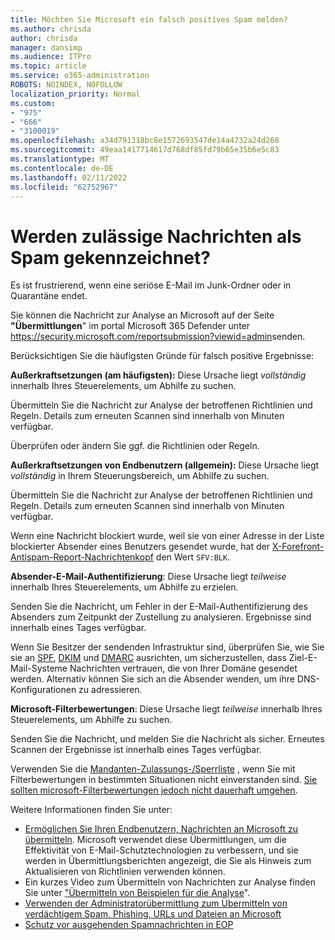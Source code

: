 ```yaml
---
title: Möchten Sie Microsoft ein falsch positives Spam melden?
ms.author: chrisda
author: chrisda
manager: dansimp
ms.audience: ITPro
ms.topic: article
ms.service: o365-administration
ROBOTS: NOINDEX, NOFOLLOW
localization_priority: Normal
ms.custom:
- "975"
- "666"
- "3100019"
ms.openlocfilehash: a34d791318bc8e1572693547de14a4732a24d268
ms.sourcegitcommit: 49eaa1417714617d768df85fd79b65e35b6e5c83
ms.translationtype: MT
ms.contentlocale: de-DE
ms.lasthandoff: 02/11/2022
ms.locfileid: "62752967"
---
```

# <a name="do-you-have-legitimate-messages-being-marked-as-spam"></a>Werden zulässige Nachrichten als Spam gekennzeichnet?

Es ist frustrierend, wenn eine seriöse E-Mail im Junk-Ordner oder in Quarantäne endet.

Sie können die Nachricht zur Analyse an Microsoft auf der Seite **"Übermittlungen**" im portal Microsoft 365 Defender unter <https://security.microsoft.com/reportsubmission?viewid=admin>senden.

Berücksichtigen Sie die häufigsten Gründe für falsch positive Ergebnisse:

**Außerkraftsetzungen (am häufigsten):** Diese Ursache liegt _vollständig_ innerhalb Ihres Steuerelements, um Abhilfe zu suchen.

Übermitteln Sie die Nachricht zur Analyse der betroffenen Richtlinien und Regeln. Details zum erneuten Scannen sind innerhalb von Minuten verfügbar.

Überprüfen oder ändern Sie ggf. die Richtlinien oder Regeln.

**Außerkraftsetzungen von Endbenutzern (allgemein):** Diese Ursache liegt _vollständig_ in Ihrem Steuerungsbereich, um Abhilfe zu suchen.

Übermitteln Sie die Nachricht zur Analyse der betroffenen Richtlinien und Regeln. Details zum erneuten Scannen sind innerhalb von Minuten verfügbar.

Wenn eine Nachricht blockiert wurde, weil sie von einer Adresse in der Liste blockierter Absender eines Benutzers gesendet wurde, hat der [X-Forefront-Antispam-Report-Nachrichtenkopf](https://docs.microsoft.com/microsoft-365/security/office-365-security/anti-spam-message-headers#x-forefront-antispam-report-message-header-fields) den Wert `SFV:BLK`.

**Absender-E-Mail-Authentifizierung**: Diese Ursache liegt _teilweise_ innerhalb Ihres Steuerelements, um Abhilfe zu erzielen.

Senden Sie die Nachricht, um Fehler in der E-Mail-Authentifizierung des Absenders zum Zeitpunkt der Zustellung zu analysieren. Ergebnisse sind innerhalb eines Tages verfügbar.

Wenn Sie Besitzer der sendenden Infrastruktur sind, überprüfen Sie, wie Sie sie an [SPF](https://docs.microsoft.com/microsoft-365/security/office-365-security/set-up-spf-in-office-365-to-help-prevent-spoofing), [DKIM](https://docs.microsoft.com/microsoft-365/security/office-365-security/use-dkim-to-validate-outbound-email) und [DMARC](https://docs.microsoft.com/microsoft-365/security/office-365-security/use-dmarc-to-validate-email) ausrichten, um sicherzustellen, dass Ziel-E-Mail-Systeme Nachrichten vertrauen, die von Ihrer Domäne gesendet werden. Alternativ können Sie sich an die Absender wenden, um ihre DNS-Konfigurationen zu adressieren.

**Microsoft-Filterbewertungen**: Diese Ursache liegt _teilweise_ innerhalb Ihres Steuerelements, um Abhilfe zu suchen.

Senden Sie die Nachricht, und melden Sie die Nachricht als sicher. Erneutes Scannen der Ergebnisse ist innerhalb eines Tages verfügbar.

Verwenden Sie die [Mandanten-Zulassungs-/Sperrliste](https://docs.microsoft.com/microsoft-365/security/office-365-security/tenant-allow-block-list) , wenn Sie mit Filterbewertungen in bestimmten Situationen nicht einverstanden sind. [Sie sollten microsoft-Filterbewertungen jedoch nicht dauerhaft umgehen](https://docs.microsoft.com/exchange/troubleshoot/antispam-and-protection/cautions-against-bypassing-spam-filters).

Weitere Informationen finden Sie unter:

- [Ermöglichen Sie Ihren Endbenutzern, Nachrichten an Microsoft zu übermitteln](https://docs.microsoft.com/microsoft-365/security/office-365-security/user-submission). Microsoft verwendet diese Übermittlungen, um die Effektivität von E-Mail-Schutztechnologien zu verbessern, und sie werden in Übermittlungsberichten angezeigt, die Sie als Hinweis zum Aktualisieren von Richtlinien verwenden können.
- Ein kurzes Video zum Übermitteln von Nachrichten zur Analyse finden Sie unter ["Übermitteln von Beispielen für die Analyse](https://www.youtube.com/watch?v=ta5S09Yz6Ks)".
- [Verwenden der Administratorübermittlung zum Übermitteln von verdächtigem Spam, Phishing, URLs und Dateien an Microsoft](https://docs.microsoft.com/microsoft-365/security/office-365-security/admin-submission)
- [Schutz vor ausgehenden Spamnachrichten in EOP](https://docs.microsoft.com/microsoft-365/security/office-365-security/outbound-spam-controls)

